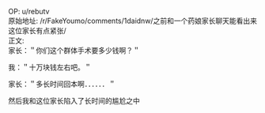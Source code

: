 
OP: u/rebutv  
原始地址: /r/FakeYoumo/comments/1daidnw/之前和一个药娘家长聊天能看出来这位家长有点紧张/  
正文:  
家长：＂你们这个群体手术要多少钱啊？＂

我：＂十万块钱左右吧。＂

家长：＂多长时间回本啊．．．．．．＂

然后我和这位家长陷入了长时间的尴尬之中
